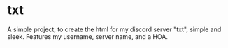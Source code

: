 # txt

A simple project, to create the html for my discord server "txt", simple and sleek. Features my username, server name, and a HOA.
